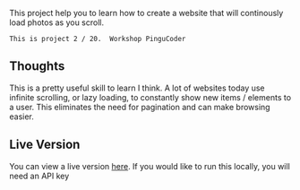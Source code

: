 This project help you to learn how to create a website that will continously load photos as you scroll.

`This is project 2 / 20.  Workshop PinguCoder`

## Thoughts

This is a pretty useful skill to learn I think. A lot of websites today use infinite scrolling, or lazy loading, to constantly show new items / elements to a user. This eliminates the need for pagination and can make browsing easier.

## Live Version

You can view a live version [here](https://samarayadi.github.io/-Scroll-photos-API/). If you would like to run this locally, you will need an API key
